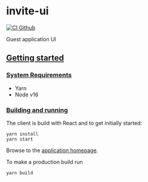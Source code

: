 # invite-ui
[![CI Github](https://github.com/SURFnet/invite-ui/actions/workflows/yarn.yml/badge.svg)](https://github.com/SURFnet/invite-ui/actions/workflows/yarn.yml)

Guest application UI

## [Getting started](#getting-started)

### [System Requirements](#system-requirements)

- Yarn
- Node v16

### [Building and running](#building-and-running)

The client is build with React and to get initially started:
```
yarn install
yarn start
```
Browse to the [application homepage](http://localhost:3000/).

To make a production build run
```
yarn build
```

